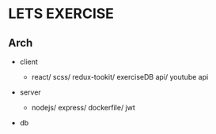 # LETS EXERCISE

## Arch

-   client

    -   react/ scss/ redux-tookit/ exerciseDB api/ youtube api

-   server

    -   nodejs/ express/ dockerfile/ jwt

-   db
